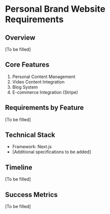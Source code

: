 # Personal Brand Website Requirements

## Overview
[To be filled]

## Core Features
1. Personal Content Management
2. Video Content Integration
3. Blog System
4. E-commerce Integration (Stripe)

## Requirements by Feature
[To be filled]

## Technical Stack
- Framework: Next.js
- [Additional specifications to be added]

## Timeline
[To be filled]

## Success Metrics
[To be filled]
